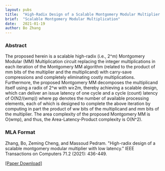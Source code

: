 ```yaml
---
layout: pubs
title:  "High-Radix Design of a Scalable Montgomery Modular Multiplier With Low Latency"
brief:  "Scalable Montgomery Modular Multiplication"
date:   2021-01-19
author: Bo Zhang
---
```


### Abstract

The proposed herein is a scalable high-radix (i.e., 2^m) Montgomery Modular (MM) Multiplication circuit replacing the integer multiplications in each iteration of the Montgomery MM algorithm (related to the product of mm bits of the multiplier and the multiplicand) with carry-save compressions and completely eliminating costly multiplications. Furthermore, the proposed Montgomery MM decomposes the multiplicand itself using a radix of 2^w with w≥2m, thereby achieving a scalable design, which can deliver an issue latency of one cycle and a cycle (count) latency of O(N2/(wmp)) where pp denotes the number of available processing elements, each of which is designed to complete the above iteration by computing in part the product of ww bits of the multiplicand and mm bits of the multiplier. The area complexity of the proposed Montgomery MM is O(wmp), and thus, the Area-Latency-Product complexity is O(N^2).

### MLA Format

Zhang, Bo, Zeming Cheng, and Massoud Pedram. "High-radix design of a scalable montgomery modular multiplier with low latency." IEEE Transactions on Computers 71.2 (2021): 436-449.

[[Paper Download]](https://ieeexplore.ieee.org/abstract/document/9328560)


